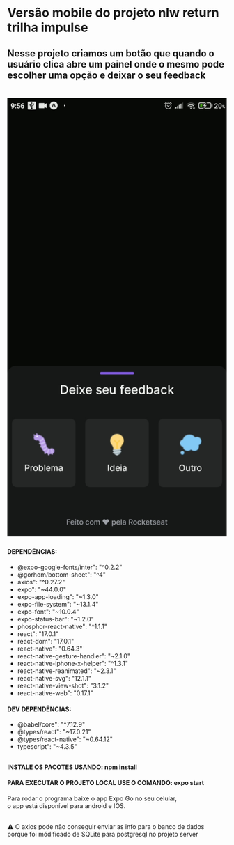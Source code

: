 # Versão mobile do projeto nlw return trilha impulse

## Nesse projeto criamos um botão que quando o usuário clica abre um painel onde o mesmo pode escolher uma opção e deixar o seu feedback <br>

<h1 align="center">
  <img alt="imagem das opções do feedback" title="feedback" src="./project_image/image_feedback.jpg" />
</h1>

#### DEPENDÊNCIAS: 

- @expo-google-fonts/inter": "^0.2.2"
- @gorhom/bottom-sheet": "^4"
- axios": "^0.27.2"
- expo": "~44.0.0"
- expo-app-loading": "~1.3.0"
- expo-file-system": "~13.1.4"
- expo-font": "~10.0.4"
- expo-status-bar": "~1.2.0"
- phosphor-react-native": "^1.1.1"
- react": "17.0.1"
- react-dom": "17.0.1"
- react-native": "0.64.3"
- react-native-gesture-handler": "~2.1.0"
- react-native-iphone-x-helper": "^1.3.1"
- react-native-reanimated": "~2.3.1"
- react-native-svg": "12.1.1"
- react-native-view-shot": "3.1.2"
- react-native-web": "0.17.1"
#### DEV DEPENDÊNCIAS:

- @babel/core": "^7.12.9"
- @types/react": "~17.0.21"
- @types/react-native": "~0.64.12"
- typescript": "~4.3.5"
##

#### INSTALE OS PACOTES USANDO: npm install
#### PARA EXECUTAR O PROJETO LOCAL USE O COMANDO: expo start <br>

<p>Para rodar o programa baixe o app Expo Go no seu celular, <br>
o app está disponível para android e IOS. <br><br>

:warning: O axios pode não conseguir enviar as info para o banco de dados <br>
porque foi módificado de SQLite para postgresql no projeto server
</p>